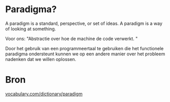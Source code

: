 # Paradigma?

A paradigm is a standard, perspective, or set of ideas. A paradigm is a way of looking at something.

Voor ons:
"Abstractie over hoe de machine de code verwerkt. "

Door het gebruik van een programmeertaal te gebruiken die het functionele paradigma ondersteunt kunnen we op een andere manier over het probleem nadenken dat we willen oplossen.


# Bron

[vocabulary.com/dictionary/paradigm](https://www.vocabulary.com/dictionary/paradigm)
